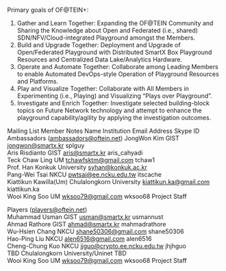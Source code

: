 
Primary goals of OF@TEIN+:

1. Gather and Learn Together: Expanding the OF@TEIN Community and Sharing the Knowledge about Open and Federated (i.e., shared) SDN/NFV/Cloud-integrated Playground amongst the Members.
2. Build and Upgrade Together: Deployment and Upgrade of Open/Federated Playground with Distributed SmartX Box Playground Resources and Centralized Data Lake/Analytics Hardware.
3. Operate and Automate Together: Collaborate among Leading Members to enable Automated DevOps-style Operation of Playground Resources and Platforms.
4. Play and Visualize Together: Collaborate with All Members in Experimenting (i.e., Playing) and Visualizing “Plays over Playground”.
5. Investigate and Enrich Together: Investigate selected building-block topics on Future Network technology and attempt to enhance the playground capability/agility by applying the investigation outcomes.



Mailing List	                            Member	                                                        Notes
	                                      Name	              Institution       Email Address         	Skype ID	
Ambassadors (ambassadors@oftein.net)	JongWon Kim	          GIST	            jongwon@smartx.kr	     splguy	 
	                                    Aris Risdianto	      GIST	            aris@smartx.kr	       aris_cahyadi	 
	                                    Teck Chaw Ling	      UM	              tchawfsktm@gmail.com	  tchaw1	 
	                                    Prof. Han 	          Konkuk University	syhan@konkuk.ac.kr	 	 
	                                    Pang-Wei Tsai	        NKCU	            pwtsai@ee.ncku.edu.tw   itscache	 
	                                    Kiattikun Kawilla(Um)	Chulalongkorn 
                                                            University	      kiattikun.ka@gmail.com  kiattikun.ka	 
	Wooi King Soo	UM	wksoo79@gmail.com
wksoo68	Project Staff

Players (players@oftein.net)	
  Muhammad Usman	GIST	usman@smartx.kr	usmannust	 
	Ahmad Rathore	GIST	ahmad@smartx.kr	mahmadrathore	 
	Wu-Hsien Chang 	NKCU	shane50306@gmail.com
shane50306	 
	Hao-Ping Liu 	NKCU	alen6516@gmail.com
alen6516 	 
	Cheng-Chung Kuo 	NKCU	jjguo@crypto.ee.ncku.edu.tw
jhjhguo	 
	TBD	Chulalongkorn University/Uninet	TBD	 	 
	Wooi King Soo	UM	wksoo79@gmail.com
wksoo68	Project Staff
